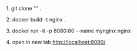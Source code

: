 <p>1. git clone "<link>" .</p>
<p>2. docker build -t nginx . </p>
<p>3. docker run -it -p 8080:80 --name mynginx nginx</p>
<p>4. open in new tab <a href="http://localhost:8080/" target="_blank">http://localhost:8080/</a>

